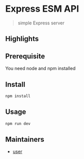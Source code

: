 # Express ESM API

> simple Express server

## Highlights

## Prerequisite

You need node and npm installed

## Install

```sh
npm install
```

## Usage

```sh
npm run dev
```

## Maintainers

- [user][me]

[me]: https://github.com/user
